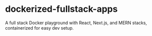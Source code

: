 # dockerized-fullstack-apps
 A full stack Docker playground with React, Next.js, and MERN stacks, containerized for easy dev setup.
